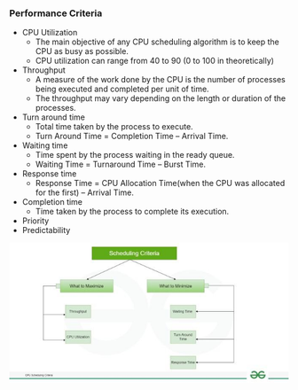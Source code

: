 ### Performance Criteria
- CPU Utilization
    - The main objective of any CPU scheduling algorithm is to keep the CPU as busy as possible.
    - CPU utilization can range from 40 to 90 (0 to 100 in theoretically)
- Throughput
    - A measure of the work done by the CPU is the number of processes being executed and completed per unit of time.
    - The throughput may vary depending on the length or duration of the processes.
- Turn around time
    - Total time taken by the process to execute.
    - Turn Around Time = Completion Time – Arrival Time.
- Waiting time
    - Time spent by the process waiting in the ready queue.
    - Waiting Time = Turnaround Time – Burst Time.
- Response time
    - Response Time = CPU Allocation Time(when the CPU was allocated for the first) – Arrival Time.
- Completion time
    - Time taken by the process to complete its execution.
- Priority
- Predictability

<img src='img/Performance Criteria.jpg'>
